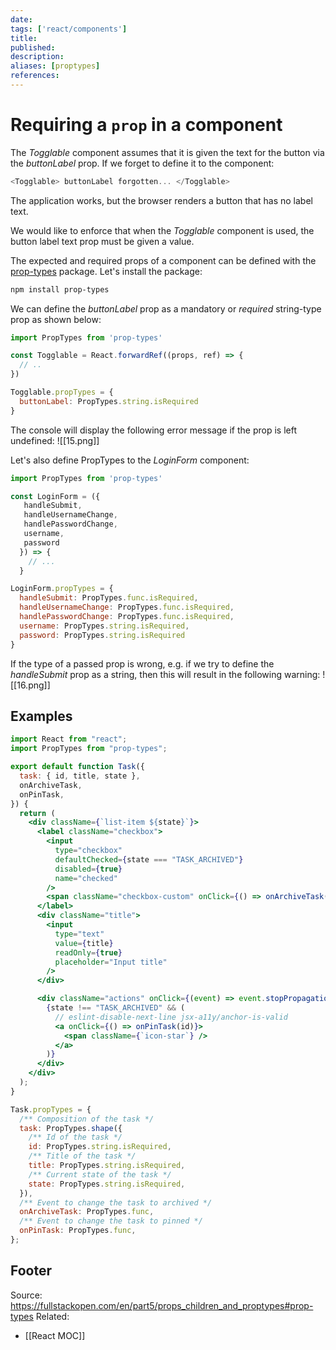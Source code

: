 ```yaml
---
date: 
tags: ['react/components']
title: 
published:
description:
aliases: [proptypes]
references:
---
```


# Requiring a `prop` in a component
The _Togglable_ component assumes that it is given the text for the button via the _buttonLabel_ prop. If we forget to define it to the component:

```js
<Togglable> buttonLabel forgotten... </Togglable>
```

The application works, but the browser renders a button that has no label text.

We would like to enforce that when the _Togglable_ component is used, the button label text prop must be given a value.

The expected and required props of a component can be defined with the [prop-types](https://github.com/facebook/prop-types) package. Let's install the package:

```bash
npm install prop-types
```

We can define the _buttonLabel_ prop as a mandatory or _required_ string-type prop as shown below:

```js
import PropTypes from 'prop-types'

const Togglable = React.forwardRef((props, ref) => {
  // ..
})

Togglable.propTypes = {
  buttonLabel: PropTypes.string.isRequired
}
```

The console will display the following error message if the prop is left undefined:
![[15.png]]

Let's also define PropTypes to the _LoginForm_ component:

```jsx
import PropTypes from 'prop-types'

const LoginForm = ({
   handleSubmit,
   handleUsernameChange,
   handlePasswordChange,
   username,
   password
  }) => {
    // ...
  }

LoginForm.propTypes = {
  handleSubmit: PropTypes.func.isRequired,
  handleUsernameChange: PropTypes.func.isRequired,
  handlePasswordChange: PropTypes.func.isRequired,
  username: PropTypes.string.isRequired,
  password: PropTypes.string.isRequired
}
```

If the type of a passed prop is wrong, e.g. if we try to define the _handleSubmit_ prop as a string, then this will result in the following warning:
![[16.png]]

## Examples
```jsx
import React from "react";
import PropTypes from "prop-types";

export default function Task({
  task: { id, title, state },
  onArchiveTask,
  onPinTask,
}) {
  return (
    <div className={`list-item ${state}`}>
      <label className="checkbox">
        <input
          type="checkbox"
          defaultChecked={state === "TASK_ARCHIVED"}
          disabled={true}
          name="checked"
        />
        <span className="checkbox-custom" onClick={() => onArchiveTask(id)} />
      </label>
      <div className="title">
        <input
          type="text"
          value={title}
          readOnly={true}
          placeholder="Input title"
        />
      </div>

      <div className="actions" onClick={(event) => event.stopPropagation()}>
        {state !== "TASK_ARCHIVED" && (
          // eslint-disable-next-line jsx-a11y/anchor-is-valid
          <a onClick={() => onPinTask(id)}>
            <span className={`icon-star`} />
          </a>
        )}
      </div>
    </div>
  );
}

Task.propTypes = {
  /** Composition of the task */
  task: PropTypes.shape({
    /** Id of the task */
    id: PropTypes.string.isRequired,
    /** Title of the task */
    title: PropTypes.string.isRequired,
    /** Current state of the task */
    state: PropTypes.string.isRequired,
  }),
  /** Event to change the task to archived */
  onArchiveTask: PropTypes.func,
  /** Event to change the task to pinned */
  onPinTask: PropTypes.func,
};
```

Footer
---
Source: https://fullstackopen.com/en/part5/props_children_and_proptypes#prop-types
Related:
- [[React MOC]]